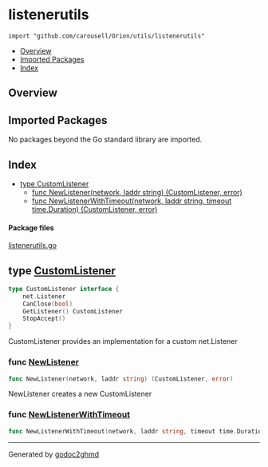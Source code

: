 # listenerutils
`import "github.com/carousell/Orion/utils/listenerutils"`

* [Overview](#pkg-overview)
* [Imported Packages](#pkg-imports)
* [Index](#pkg-index)

## <a name="pkg-overview">Overview</a>

## <a name="pkg-imports">Imported Packages</a>

No packages beyond the Go standard library are imported.

## <a name="pkg-index">Index</a>
* [type CustomListener](#CustomListener)
  * [func NewListener(network, laddr string) (CustomListener, error)](#NewListener)
  * [func NewListenerWithTimeout(network, laddr string, timeout time.Duration) (CustomListener, error)](#NewListenerWithTimeout)

#### <a name="pkg-files">Package files</a>
[listenerutils.go](./listenerutils.go) 

## <a name="CustomListener">type</a> [CustomListener](./listenerutils.go#L10-L15)
``` go
type CustomListener interface {
    net.Listener
    CanClose(bool)
    GetListener() CustomListener
    StopAccept()
}
```
CustomListener provides an implementation for a custom net.Listener

### <a name="NewListener">func</a> [NewListener](./listenerutils.go#L81)
``` go
func NewListener(network, laddr string) (CustomListener, error)
```
NewListener creates a new CustomListener

### <a name="NewListenerWithTimeout">func</a> [NewListenerWithTimeout](./listenerutils.go#L85)
``` go
func NewListenerWithTimeout(network, laddr string, timeout time.Duration) (CustomListener, error)
```

- - -
Generated by [godoc2ghmd](https://github.com/GandalfUK/godoc2ghmd)